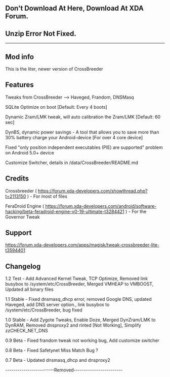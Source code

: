 ## Don't Download At Here, Download At XDA Forum.

## Unzip Error Not Fixed.

---------------------------------------------------------------------------------------------------

## Mod info

This is the liter, newer version of CrossBreeder 

## Features

Tweaks from CrossBreeder --> Haveged, Frandom, DNSMasq

SQLite Optimize on boot [Default: Every 4 boots]

Dynamic Zram/LMK tweak, will auto calibration the Zram/LMK [Default: 60 sec]

DynBS, dynamic power savings - A tool that allows you to save more than 30% battery charge your Android-device [For over 4 core device]

Fixed "only position independent executables (PIE) are supported" problem on Android 5.0+ device

Customize Switcher, details in /data/CrossBreeder/README.md

## Credits

Crossbreeder ( https://forum.xda-developers.com/showthread.php?t=2113150 ) - For most of files

FeraDroid Engine ( https://forum.xda-developers.com/android/software-hacking/beta-feradroid-engine-v0-19-ultimate-t3284421 ) - For the Governor Tweak

## Support

https://forum.xda-developers.com/apps/magisk/tweak-crossbreeder-lite-t3594401

## Changelog

1.2 Test - Add Advanced Kernel Tweak, TCP Optimize, Removed link busybox to /system/etc/CrossBreeder, Merged VMHEAP to VMBOOST, Updated all binary files

1.1 Stable - Fixed dnsmasq_dhcp error, removed Google DNS, updated Haveged, add DNS server option., link busybox to /system/etc/CrossBreeder, bug fixed

1.0 Stable - Add Zygote Tweaks, Enable Doze, Merged DynZram/LMK to DynRAM, Removed dnsproxy2 and rinted [Not Working], Simplify zzCHECK_NET_DNS

0.9 Beta - Fixed frandom tweak not working bug, Add customize switcher

0.8 Beta - Fixed Safetynet Miss Match Bug ?

0.7 Beta - Updated dnsmasq_dhcp and dnsproxy2

------------------------Removed------------------------
